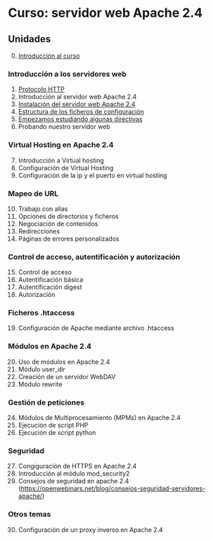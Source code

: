 # Curso: servidor web Apache 2.4

## Unidades

0. [Introducción al curso](curso/u0)

### Introducción a los servidores web

1. [Protocolo HTTP](curso/u1) 
2. Introducción al servidor web Apache 2.4
3. [Instalación del servidor web Apache 2.4](curso/u3)
4. [Estructura de los ficheros de configuración](curso/u4)
5. [Empezamos estudiando algunas directivas](curso/u5)
6. Probando nuestro servidor web

### Virtual Hosting en Apache 2.4

7. Introducción a Virtual hosting
8. Configuración de Virtual Hosting
9. Configuración de la ip y el puerto en virtual hosting

### Mapeo de URL

10. Trabajo con alias
11. Opciones de directorios y ficheros
12. Negociación de contenidos
13. Redirecciones
14. Páginas de errores personalizados

### Control de acceso, autentificación y autorización

15. Control de acceso
16. Autentificación básica
17. Autentificación digest
18. Autorización

### Ficheros .htaccess

19. Configuración de Apache mediante archivo .htaccess

### Módulos en Apache 2.4

20. Uso de módulos en Apache 2.4
21. Módulo user_dir
22. Creación de un servidor WebDAV
23. Módulo rewrite

### Gestión de peticiones

24. Módulos de Multiprocesamiento (MPMs) en Apache 2.4
25. Ejecución de script PHP
26. Ejecución de script python

### Seguridad

27. Congiguración de HTTPS en Apache 2.4
28. Introducción al módulo mod_security2
29. Consejos de seguridad en apache 2.4 (https://openwebinars.net/blog/consejos-seguridad-servidores-apache/)

### Otros temas

30. Configuración de un proxy inverso en Apache 2.4


